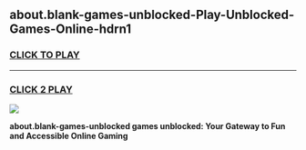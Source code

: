 
## about.blank-games-unblocked-Play-Unblocked-Games-Online-hdrn1
<h3>
<a href="https://premium76.site?title=about.blank-games-unblocked&ref=24A">CLICK TO PLAY</a></h3>
<hr>

<h3>
<a href="https://premium76.site?title=about.blank-games-unblocked&ref=24A">CLICK 2 PLAY</a>
  
</h3>

<a href="https://premium76.site?title=about.blank-games-unblocked&ref=24A"><img src="https://clearcache.store/games.png"></a>


**about.blank-games-unblocked games unblocked: Your Gateway to Fun and Accessible Online Gaming**
